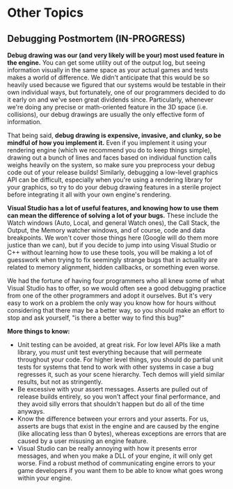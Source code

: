 # Other Topics

<!--
## Timeline

### Week 0
- []()
 
### Week 1
- []()

### Week 2
- []()

### Week 3
- []()

### Week 4
- []()

### Week 5
- []()

### Week 6
- []()

### Week 7
- []()

### Week 8
- []()

### Week 9
- []()

### Week 10
- []()

### Week 11
- []()

### Week 12
- []()
  
### Week 13
- []()

### Week 14
- []()

## Relevant Interviews

## Postmortem
-->

## Debugging Postmortem (IN-PROGRESS)
**Debug drawing was our (and very likely will be your) most used feature in the engine.** You can get some utility out of the output log, but seeing information visually in the same space as your actual games and tests makes a world of difference. We didn't anticipate that this would be so heavily used because we figured that our systems would be testable in their own individual ways, but fortunately, one of our programmers decided to do it early on and we've seen great dividends since. Particularly, whenever we're doing any precise or math-oriented feature in the 3D space (i.e. collisions), our debug drawings are usually the only effective form of information.

That being said, **debug drawing is expensive, invasive, and clunky, so be mindful of how you implement it.** Even if you implement it using your rendering engine (which we recommend you do to keep things simple), drawing out a bunch of lines and faces based on individual function calls weighs heavily on the system, so make sure you preprocess your debug code out of your release builds! Similarly, debugging a low-level graphics API can be difficult, especially when you're using a rendering library for your graphics, so try to do your debug drawing features in a sterile project before integrating it all with your own engine's rendering.

**Visual Studio has a lot of useful features, and knowing how to use them can mean the difference of solving a lot of your bugs.** These include the Watch windows (Auto, Local, and general Watch ones), the Call Stack, the Output, the Memory watcher windows, and of course, code and data breakpoints. We won't cover those things here (Google will do them more justice than we can), but if you decide to jump into using Visual Studio or C++ without learning how to use these tools, you will be making a lot of guesswork when trying to fix seemingly strange bugs that in actuality are related to memory alignment, hidden callbacks, or something even worse.

We had the fortune of having four programmers who all knew some of what Visual Studio has to offer, so we would often see a good debugging practice from one of the other programmers and adopt it ourselves. But it's very easy to work on a problem the only way you know how for hours without considering that there may be a better way, so you should make an effort to stop and ask yourself, "is there a better way to find this bug?"

**More things to know:**

*   Unit testing can be avoided, at great risk. For low level APIs like a math library, you _must_ unit test everything because that will permeate throughout your code. For higher level things, you should do partial unit tests for systems that tend to work with other systems in case a bug regresses it, such as your scene hierarchy. Tech demos will yield similar results, but not as stringently.
*   Be excessive with your assert messages. Asserts are pulled out of release builds entirely, so you won't affect your final performance, and they avoid silly errors that shouldn't happen but do all of the time anyways.
*   Know the difference between your errors and your asserts. For us, asserts are bugs that exist in the engine and are caused by the engine (like allocating less than 0 bytes), whereas exceptions are errors that are caused by a user misusing an engine feature.
*   Visual Studio can be really annoying with how it presents error messages, and when you make a DLL of your engine, it will only get worse. Find a robust method of communicating engine errors to your game developers if you want them to be able to know what goes wrong within your engine.